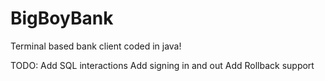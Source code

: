 # BigBoyBank
Terminal based bank client coded in java!

TODO:
Add SQL interactions
Add signing in and out
Add Rollback support
